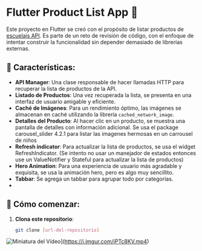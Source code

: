 # Flutter Product List App 📱

Este proyecto en Flutter se creó con el propósito de listar productos de [escuelajs API](https://api.escuelajs.co/api/v1/products). Es parte de un reto de revisión de código, con el enfoque de intentar construir la funcionalidad sin depender demasiado de librerías externas.

## 🌟 Características:

- **API Manager**: Una clase responsable de hacer llamadas HTTP para recuperar la lista de productos de la API.
- **Listado de Productos**: Una vez recuperada la lista, se presenta en una interfaz de usuario amigable y eficiente.
- **Caché de Imágenes**: Para un rendimiento óptimo, las imágenes se almacenan en caché utilizando la librería `cached_network_image`.
- **Detalles del Producto**: Al hacer clic en un producto, se muestra una pantalla de detalles con información adicional. Se usa el package carousel_slider 4.2.1 para listar las imagenes hermosas en un carrousel de niños
- **Refresh indicator**: Para actualizar la lista de productos, se usa el widget RefreshIndicator. (Se intento no usar un manejador de estados entonces use un ValueNotifier y Stateful para actualizar la lista de productos)
- **Hero Animation**: Para una experiencia de usuario más agradable y exquisita, se usa la animación hero, pero es algo muy sencillito. 
- **Tabbar**: Se agrega un tabbar para agrupar todo por categorias.
- 
## 🚀 Cómo comenzar:


1. **Clona este repositorio**:

   ```bash
   git clone [url-del-repositorio]

![Miniatura del Vídeo](URL-de-la-miniatura)](https://i.imgur.com/jPTc8KV.mp4)

